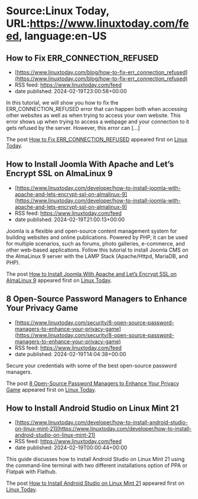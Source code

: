 # Source:Linux Today, URL:https://www.linuxtoday.com/feed, language:en-US

## How to Fix ERR_CONNECTION_REFUSED
 - [https://www.linuxtoday.com/blog/how-to-fix-err_connection_refused](https://www.linuxtoday.com/blog/how-to-fix-err_connection_refused)
 - RSS feed: https://www.linuxtoday.com/feed
 - date published: 2024-02-19T23:00:58+00:00

<p>In this tutorial, we will show you how to fix the ERR_CONNECTION_REFUSED error that can happen both when accessing other websites as well as when trying to access your own website. This error shows up when trying to access a webpage and your connection to it gets refused by the server. However, this error can [&#8230;]</p>
<p>The post <a href="https://www.linuxtoday.com/blog/how-to-fix-err_connection_refused/" rel="nofollow">How to Fix ERR_CONNECTION_REFUSED</a> appeared first on <a href="https://www.linuxtoday.com" rel="nofollow">Linux Today</a>.</p>

## How to Install Joomla With Apache and Let’s Encrypt SSL on AlmaLinux 9
 - [https://www.linuxtoday.com/developer/how-to-install-joomla-with-apache-and-lets-encrypt-ssl-on-almalinux-9](https://www.linuxtoday.com/developer/how-to-install-joomla-with-apache-and-lets-encrypt-ssl-on-almalinux-9)
 - RSS feed: https://www.linuxtoday.com/feed
 - date published: 2024-02-19T21:00:13+00:00

<p>Joomla is a flexible and open-source content management system for building websites and online publications. Powered by PHP, it can be used for multiple scenarios, such as forums, photo galleries, e-commerce, and other web-based applications. Follow this tutorial to install Joomla CMS on the AlmaLinux 9 server with the LAMP Stack (Apache/Httpd, MariaDB, and PHP).</p>
<p>The post <a href="https://www.linuxtoday.com/developer/how-to-install-joomla-with-apache-and-lets-encrypt-ssl-on-almalinux-9/" rel="nofollow">How to Install Joomla With Apache and Let&#8217;s Encrypt SSL on AlmaLinux 9</a> appeared first on <a href="https://www.linuxtoday.com" rel="nofollow">Linux Today</a>.</p>

## 8 Open-Source Password Managers to Enhance Your Privacy Game
 - [https://www.linuxtoday.com/security/8-open-source-password-managers-to-enhance-your-privacy-game](https://www.linuxtoday.com/security/8-open-source-password-managers-to-enhance-your-privacy-game)
 - RSS feed: https://www.linuxtoday.com/feed
 - date published: 2024-02-19T14:04:38+00:00

<p>Secure your credentials with some of the best open-source password managers.</p>
<p>The post <a href="https://www.linuxtoday.com/security/8-open-source-password-managers-to-enhance-your-privacy-game/" rel="nofollow">8 Open-Source Password Managers to Enhance Your Privacy Game</a> appeared first on <a href="https://www.linuxtoday.com" rel="nofollow">Linux Today</a>.</p>

## How to Install Android Studio on Linux Mint 21
 - [https://www.linuxtoday.com/developer/how-to-install-android-studio-on-linux-mint-21](https://www.linuxtoday.com/developer/how-to-install-android-studio-on-linux-mint-21)
 - RSS feed: https://www.linuxtoday.com/feed
 - date published: 2024-02-19T00:00:44+00:00

<p>This guide discusses how to install Android Studio on Linux Mint 21 using the command-line terminal with two different installations option of PPA or Flatpak with Flathub.</p>
<p>The post <a href="https://www.linuxtoday.com/developer/how-to-install-android-studio-on-linux-mint-21/" rel="nofollow">How to Install Android Studio on Linux Mint 21</a> appeared first on <a href="https://www.linuxtoday.com" rel="nofollow">Linux Today</a>.</p>


